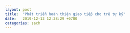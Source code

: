 ```yaml
---
layout: post
title:  "Phát triển hoàn thiện giao tiếp cho trẻ tự kỷ"
date:   2019-12-13 12:38:29 +0700
categories: sach
---
```

